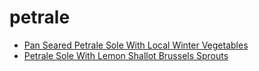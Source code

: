 # petrale

 * [Pan Seared Petrale Sole With Local Winter Vegetables](../../index/p/pan-seared-petrale-sole-with-local-winter-vegetables-235808.json)
 * [Petrale Sole With Lemon Shallot Brussels Sprouts](../../index/p/petrale-sole-with-lemon-shallot-brussels-sprouts-355776.json)
